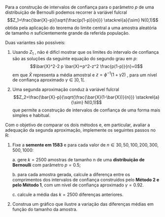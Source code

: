 Para a construção de intervalos de confiança para o parâmetro $p$
de uma distribuição de Bernoulli podemos recorrer à variável fulcral
$$Z_1=\frac{\bar{X}-p}{\sqrt{\frac{p(1-p)}{n}}} \stackrel{a}{\sim} N(0,1)$$
obtida pela aplicação do teorema do limite central a uma amostra aleatória de tamanho $n$
suficientemente grande da referida população.


Duas variantes são possíveis:

1. Usando $Z_1$
    , não é difícl mostrar que os limites do intervalo de confiança são as soluções da seguinte equação do segundo grau em $p$:
    $$\bar{X}^2-2 p \bar{X}+p^2-z^2 \frac{p(1-p)}{n}=0$$
    em que $\bar{X}$ representa a média amostral e $z=ϕ^{−1}(1+γ2)$ , para um nível de confiança aproximado $γ∈]0,1[$.

2. Uma segunda aproximação conduz à variável fulcral
    $$Z_2=\frac{\bar{X}-p}{\sqrt{\frac{\bar{X}(1-\bar{X})}{n}}} \stackrel{a}{\sim} N(0,1)$$
    que permite a construção de intervalos de confiança de uma forma mais simples e habitual.

Com o objetivo de comparar os dois métodos e, em particular, avaliar a adequação da segunda aproximação, implemente os seguintes passos no R:

1. Fixe a **semente em 1583** e para cada valor de $n∈{30,50,100,200,300,500,1000}$:
        
    a. gere $k=2500$ amostras de tamanho n de uma **distribuição de Bernoulli** com parâmetro $p=0.5$;
    
    b. para cada amostra gerada, calcule a diferença entre os comprimentos dos intervalos de confiança construídos pelo **Método 2 e pelo Método 1**, com um nível de confiança aproximado $γ=0.92$.

    c. calcule a média das $k=2500$ diferenças anteriores.

2. Construa um gráfico que ilustre a variação das diferenças médias em função do tamanho da amostra.
